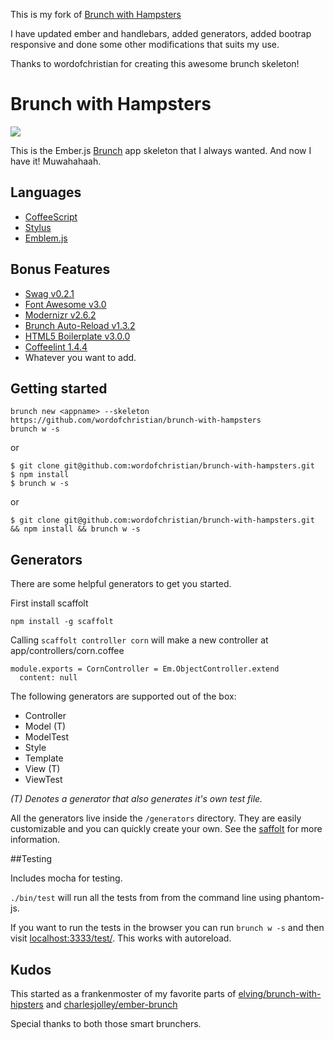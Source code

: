 This is my fork of [Brunch with Hampsters](https://github.com/wordofchristian/brunch-with-hampsters)

I have updated ember and handlebars, added generators, added bootrap responsive and done some other modifications that suits my use.

Thanks to wordofchristian for creating this awesome brunch skeleton!

# Brunch with Hampsters

![](http://cl.ly/image/0z3D3Q0t2b1s/hampster.jpeg)

This is the Ember.js [Brunch](http://brunch.io/) app skeleton that I always wanted.
And now I have it! Muwahahaah.

## Languages

- [CoffeeScript](http://coffeescript.org/)
- [Stylus](http://learnboost.github.com/stylus/)
- [Emblem.js](http://emblemjs.com/)

## Bonus Features

- [Swag v0.2.1](https://github.com/elving/swag)
- [Font Awesome v3.0](https://github.com/FortAwesome/Font-Awesome)
- [Modernizr v2.6.2](https://github.com/Modernizr/Modernizr)
- [Brunch Auto-Reload v1.3.2](https://github.com/brunch/auto-reload-brunch)
- [HTML5 Boilerplate v3.0.0](https://github.com/h5bp/html5-boilerplate)
- [Coffeelint 1.4.4](https://github.com/ilkosta/coffeelint-brunch)
- Whatever you want to add.

## Getting started

    brunch new <appname> --skeleton https://github.com/wordofchristian/brunch-with-hampsters
    brunch w -s

or

    $ git clone git@github.com:wordofchristian/brunch-with-hampsters.git
    $ npm install
    $ brunch w -s

or

    $ git clone git@github.com:wordofchristian/brunch-with-hampsters.git && npm install && brunch w -s

## Generators

There are some helpful generators to get you started.

First install scaffolt

    npm install -g scaffolt

Calling `scaffolt controller corn` will make a new controller at
app/controllers/corn.coffee

    module.exports = CornController = Em.ObjectController.extend
      content: null

The following generators are supported out of the box:

- Controller
- Model (T)
- ModelTest
- Style
- Template
- View (T)
- ViewTest

_(T) Denotes a generator that also generates it's own test file._

All the generators live inside the `/generators` directory. They are easily
customizable and you can quickly create your own. See the [saffolt](https://github.com/paulmillr/scaffolt) for more information.


##Testing

Includes mocha for testing.

`./bin/test` will run all the tests from from the command line using phantom-js.

If you want to run the tests in the browser you can run `brunch w -s` and then
visit [localhost:3333/test/](http://localhost:3333/test/). This works with
autoreload.

## Kudos
This started as a frankenmoster of my favorite parts of
[elving/brunch-with-hipsters](http://github.com/elving/brunch-with-hipsters)
and [charlesjolley/ember-brunch](http://github.com/elving/charlesjolley/ember-brunch)

Special thanks to both those smart brunchers.
